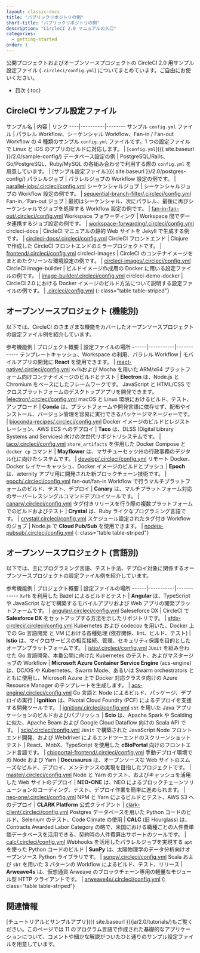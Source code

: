 ```yaml
---
layout: classic-docs
title: "パブリックリポジトリの例"
short-title: "パブリックリポジトリの例"
description: "CircleCI 2.0 マニュアルの入口"
categories:
  - getting-started
order: 1
---
```

公開プロジェクトおよびオープンソースプロジェクトの CircleCI 2.0 用サンプル設定ファイル (`.circleci/config.yml`) についてまとめています。ご自由にお使いください。

* 目次
{:toc}

## CircleCI サンプル設定ファイル

サンプル名 | 内容 | リンク \----|\---\---\----|\---\----- サンプル `config.yml` ファイル | パラレル Workflow、シーケンシャル Workflow、Fan-in / Fan-out Workflow の 4 種類のサンプル `config.yml` ファイルです。1 つの設定ファイルで Linux と iOS のアプリのビルドに対応します。 | [`config.yml`]({{ site.baseurl }}/2.0/sample-config/) データベース設定の例 | PostgreSQL/Rails、Go/PostgreSQL、Ruby/MySQL の各組み合わせで利用する際の `config.yml` を用意しています。 | [サンプル設定ファイル]({{ site.baseurl }}/2.0/postgres-config/) パラレルジョブ | パラレルジョブの Workflow 設定の例です。 | [parallel-jobs/.circleci/config.yml](https://github.com/CircleCI-Public/circleci-demo-workflows/blob/parallel-jobs/.circleci/config.yml) シーケンシャルジョブ | シーケンシャルジョブの Workflow 設定の例です。 | [sequential-branch-filter/.circleci/config.yml](https://github.com/CircleCI-Public/circleci-demo-workflows/blob/sequential-branch-filter/.circleci/config.yml) Fan-in／Fan-out ジョブ | 最初はシーケンシャル、次にパラレル、最後に再びシーケンシャルでジョブを処理する Workflow 設定の例です。 | [fan-in-fan-out/.circleci/config.yml](https://github.com/CircleCI-Public/circleci-demo-workflows/blob/fan-in-fan-out/.circleci/config.yml) Workspace フォワーディング | Workspace 間でデータ連携するジョブ設定の例です。 | [workspace-forwarding/.circleci/config.yml](https://github.com/CircleCI-Public/circleci-demo-workflows/blob/workspace-forwarding/.circleci/config.yml) circleci-docs | CircleCI マニュアルの静的 Web サイトを Jekyll で生成する例です。 | [circleci-docs/.circleci/config.yml](https://github.com/circleci/circleci-docs/blob/master/.circleci/config.yml) CircleCI フロントエンド | Clojure で作成した CircleCI フロントエンドのミラープロジェクトです。 | [frontend/.circleci/config.yml](https://github.com/circleci/frontend/blob/master/.circleci/config.yml) circleci-images | CircleCI のコンテナイメージをまとめたクリーンな環境設定の例です。 | [circleci-images/.circleci/config.yml](https://github.com/circleci/circleci-images/blob/master/.circleci/config.yml) CircleCI image-builder | ビルドイメージ作成用の Docker に用いる設定ファイルの例です。 | [image-builder/.circleci/config.yml](https://github.com/circleci/image-builder/blob/master/.circleci/config.yml) circleci-demo-docker | CircleCI 2.0 における Docker イメージのビルド方法について説明する設定ファイルの例です。 | [.circleci/config.yml](https://github.com/CircleCI-Public/circleci-demo-docker/blob/master/.circleci/config.yml)
{: class="table table-striped"}

## オープンソースプロジェクト (機能別)

以下では、CircleCI のさまざまな機能をカバーしたオープンソースプロジェクトの設定ファイル例を紹介しています。

参考機能例 | プロジェクト概要 | 設定ファイルの場所 \---\---|\---\---\-----|\---\---\---\--- テンプレートキャッシュ、Workspace の利用、パラレル Workflow | モバイルアプリの開発に **React** を使用できます。 | [react-native/.circleci/config.yml](https://github.com/facebook/react-native/blob/master/.circleci/config.yml) `Xvfb`および Mocha を用いた ARM/x64 プラットフォーム向けコンテナイメージのビルドとテスト | **Electron** は、Node.js と Chromium をベースにしたフレームワークです。 JavaScript と HTML/CSS でクロスプラットフォームのデスクトップアプリを開発できます。 |[electron/.circleci/config.yml](https://github.com/electron/electron/blob/master/.circleci/config.yml) macOS と Linux 環境におけるビルド、テスト、アップロード | **Conda** は、プラットフォームや開発言語に依存せず、配布やインストール、バージョン管理を容易に実行できるパッケージマネージャーです。 | [bioconda-recipes/.circleci/config.yml](https://github.com/bioconda/bioconda-recipes/blob/master/.circleci/config.yml) Docker イメージのビルドとレジストレーション、AWS ECS へのデプロイ | **Taco** は、DLSS (Digital Library Systems and Services) 向けの次世代リポジトリシステムです。 | [taco/.circleci/config.yml](https://github.com/sul-dlss-labs/taco/blob/master/.circleci/config.yml) `store_artifacts` を併用した Docker Compose と `docker cp` コマンド | **Mayflower** は、マサチューセッツ州の行政事務のデジタル化に向けたシステムです。 | [develop/.circleci/config.yml](https://github.com/massgov/mayflower/blob/develop/.circleci/config.yml) リモート Docker、Docker レイヤーキャッシュ、Docker イメージのビルドとプッシュ | **Epoch** は、æternity アプリ用に開発された新ブロックチェーン技術です。 | [epoch/.circleci/config.yml](https://github.com/aeternity/epoch/blob/master/.circleci/config.yml) fan-out/fan-in Workflow で行うマルチプラットフォームのビルド、テスト、デプロイ | **Canary** は、マルチプラットフォーム対応のサーバーレスシングルコマンドデプロイツールです。 | [canary/.circleci/config.yml](https://github.com/zeit/now-cli/blob/canary/.circleci/config.yml) タグ付きリリースを行う際の複数プラットフォームでのビルドおよびテスト | **Crystal** は、Ruby ライクなプログラミング言語です。 | [crystal/.circleci/config.yml](https://github.com/crystal-lang/crystal/blob/master/.circleci/config.yml) スケジュール設定されたタグ付き Workflow のジョブ | Node.js で **Cloud Pub/Sub** を使用できます。 | [nodejs-pubsub/.circleci/config.yml](https://github.com/googleapis/nodejs-pubsub/blob/master/.circleci/config.yml)
{: class="table table-striped"}

## オープンソースプロジェクト (言語別)

以下では、主にプログラミング言語、テスト手法、デプロイ対象に関係するオープンソースプロジェクトの設定ファイル例を紹介しています。

参考機能例 | プロジェクト概要 | 設定ファイルの場所 \---\---|\---\---\-----|\---\---\---\--- `Xvfb` を利用した Bazel によるビルドとテスト | **Angular** は、TypeScript や JavaScript などで構築するモバイルアプリおよび Web アプリの開発プラットフォームです。 | [angular/.circleci/config.yml](https://github.com/angular/angular/blob/master/.circleci/config.yml) Saleseforce DX | CircleCI で **Salesforce DX** をセットアップする方法を示したリポジトリです。 | [sfdx-circleci/.circleci/config.yml](https://github.com/forcedotcom/sfdx-circleci/blob/master/.circleci/config.yml) Kubernetes および codecov を用いた、Docker 上での Go 言語開発 と VM における各種処理 (依存関係、lint、ビルド、テスト) | **Istio** は、マイクロサービスの相互接続、管理、セキュリティ保護を目的としたオープンプラットフォームです。 | [istio/.circleci/config.yml](https://github.com/istio/istio/blob/master/.circleci/config.yml) `JUnit` を組み合わせた Go 言語開発、本番公開に向けた Kubernetes のテスト、およびマスタージョブの Workflow | **Microsoft Azure Container Service Engine** (acs-engine) は、DC/OS や Kubernetes、Swarm Mode、あるいは Swarm orchestrators とともに使用し、Microsoft Azure 上で Docker 対応クラスタ向けの Azure Resource Manager のテンプレートを生成します。 | [acs-engine/.circleci/config.yml](https://github.com/Azure/acs-engine/blob/master/.circleci/config.yml) Go 言語と Node によるビルド、パッケージ、デプロイの実行 | **Ignition** は、Pivotal Cloud Foundry (PCF) によるデプロイを支援する開発ツールです。 | [ignition/.circleci/config.yml](https://github.com/pivotalservices/ignition/blob/master/.circleci/config.yml) `sbt` を用いた Java アプリケーションのビルドおよびパブリッシュ | **Scio** は、Apache Spark や Scalding に似た、Apache Beam および Google Cloud Dataflow 向けの Scala API です。 | [scio/.circleci/config.yml](https://github.com/spotify/scio/blob/master/.circleci/config.yml) `JUnit` で構築された JavaScript Node フロントエンド開発、および Webdriver によるエンドツーエンドのスクリーンショットテスト | React、MobX、TypeScript を使用した **cBioPortal** 向けのフロントエンド言語です。 | [cbioportal-frontend/.circleci/config.yml](https://github.com/cBioPortal/cbioportal-frontend/blob/master/.circleci/config.yml) 手動デプロイ環境での Node および Yarn | **Docusaurus** は、オープンソースな Web サイトのスムーズなビルド、デプロイ、メンテナンスの実現を目指したプロジェクトです。 | [master/.circleci/config.yml](https://github.com/facebook/Docusaurus/blob/master/.circleci/config.yml) Node と Yarn のテスト、およびキャッシュを活用した Web サイトのデプロイ | **NEO•ONE** は、NEO によるブロックチェーンソリューションのコーディング、テスト、デプロイ作業を簡単に進められます。 | [neo-one/.circleci/config.yml](https://github.com/neo-one-suite/neo-one/blob/master/.circleci/config.yml) NPM と Yarn によるビルドとテスト、AWS S3 へのデプロイ | **CLARK Platform** 公式クライアント | [clark-client/.circleci/config.yml](https://github.com/Cyber4All/clark-client/blob/master/.circleci/config.yml) Postgres データベースを用いた Python コードのビルド、Selenium のテスト、Code Climate の使用 | **CALC** (旧 Hourglass) は、Contracts Awarded Labor Category の略で、米国における職種ごとの人件費単価データベースを活用できる、契約時の人件費算出サポートのツールです。 | [calc/.circleci/config.yml](https://github.com/18F/calc/blob/develop/.circleci/config.yml) Webhooks を活用したパラレルジョブを実現する `apt` を使った Python コードのビルド | **SunPy** は、太陽物理学のデータ分析向けオープンソース Python ライブラリです。 | [sunpy/.circleci/config.yml](https://github.com/sunpy/sunpy/blob/master/.circleci/config.yml) Scala および `sbt` を用いた 3 パターンの Workflow によるビルド、テスト、リリース | **Arweave4s** は、仮想通貨 Arweave のブロックチェーン専用の軽量なモジュール型 HTTP クライアントです。 | [arweave4s/.circleci/config.yml](https://github.com/toknapp/arweave4s/blob/master/.circleci/config.yml)
{: class="table table-striped"}

## 関連情報

[チュートリアルとサンプルアプリ]({{ site.baseurl }}/ja/2.0/tutorials/)もご覧ください。このページでは 11 のプログラム言語で作成された基礎的なアプリケーションについて、コメントや細かな解説がついたひと通りのサンプル設定ファイルを用意しています。
